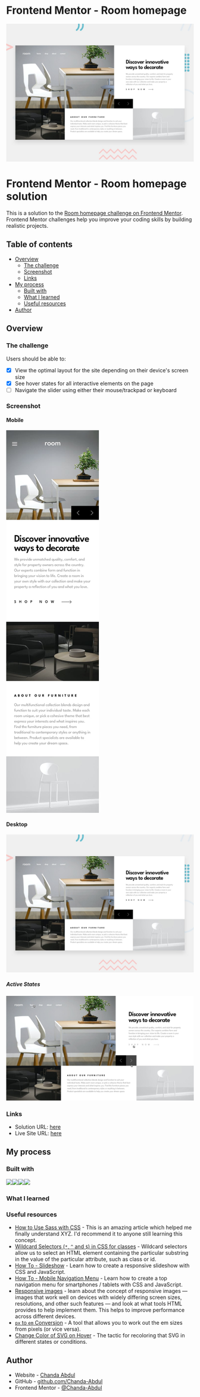 # Frontend Mentor - Room homepage

![Design preview for the Room homepage coding challenge](./assets/design/desktop-preview.jpg)

# Frontend Mentor - Room homepage solution

This is a solution to the [Room homepage challenge on Frontend Mentor](https://www.frontendmentor.io/challenges/room-homepage-BtdBY_ENq). Frontend Mentor challenges help you improve your coding skills by building realistic projects. 

## Table of contents

- [Overview](#overview)
  - [The challenge](#the-challenge)
  - [Screenshot](#screenshot)
  - [Links](#links)
- [My process](#my-process)
  - [Built with](#built-with)
  - [What I learned](#what-i-learned)
  - [Useful resources](#useful-resources)
- [Author](#author)


## Overview

### The challenge

Users should be able to:

- [x] View the optimal layout for the site depending on their device's screen size
- [x] See hover states for all interactive elements on the page
- [ ] Navigate the slider using either their mouse/trackpad or keyboard

### Screenshot

#### Mobile
![](/assets/design/mobile-design.jpg)
#### Desktop 
![](/assets/design/desktop-preview.jpg)
##### Active States
![](/assets/design/active-states.jpg)


### Links

- Solution URL: [here](https://github.com/Chanda-Abdul/room-homepage)
- Live Site URL: [here](https://rococo-lokum-2a6300.netlify.app/)

## My process

### Built with

<img src='https://img.shields.io/badge/CSS3-1572B6?style=for-the-badge&logo=css3&logoColor=white' height=32px><img src='https://img.shields.io/badge/Sass-CC6699?style=for-the-badge&logo=sass&logoColor=white' height=32px><img src='https://img.shields.io/badge/HTML-239120?style=for-the-badge&logo=html5&logoColor=white' height=32px><img src='https://img.shields.io/badge/JavaScript-323330?style=for-the-badge&logo=javascript&logoColor=F7DF1E' height=32px>

### What I learned



### Useful resources

- [How to Use Sass with CSS](https://www.freecodecamp.org/news/how-to-use-sass-with-css/) - This is an amazing article which helped me finally understand XYZ. I'd recommend it to anyone still learning this concept.
- [Wildcard Selectors (`*`, `^` and `$`) in CSS for classes](https://www.tutorialspoint.com/wildcard-selectors-and-in-css-for-classes) - Wildcard selectors allow us to select an HTML element containing the particular substring in the value of the particular attribute, such as class or id. 
- [How To - Slideshow](https://www.w3schools.com/howto/howto_js_slideshow.asp) - Learn how to create a responsive slideshow with CSS and JavaScript.
- [How To - Mobile Navigation Menu](https://www.w3schools.com/howto/howto_js_mobile_navbar.asp) - Learn how to create a top navigation menu for smartphones / tablets with CSS and JavaScript.
- [Responsive images](https://developer.mozilla.org/en-US/docs/Learn/HTML/Multimedia_and_embedding/Responsive_images) - learn about the concept of responsive images — images that work well on devices with widely differing screen sizes, resolutions, and other such features — and look at what tools HTML provides to help implement them. This helps to improve performance across different devices.
- [`px` to `em` Conversion](https://www.w3schools.com/tags/ref_pxtoemconversion.asp#gsc.tab=0) - A tool that allows you to work out the em sizes from pixels (or vice versa).
- [Change Color of SVG on Hover](https://css-tricks.com/change-color-of-svg-on-hover/) - The tactic for recoloring that SVG in different states or conditions.


## Author

- Website - [Chanda Abdul](https://www.Chandabdul.dev)
- GitHub - [github.com/Chanda-Abdul](https://github.com/Chanda-Abdul)
- Frontend Mentor - [@Chanda-Abdul](https://www.frontendmentor.io/profile/Chanda-Abdul)

